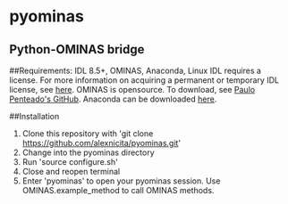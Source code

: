 # pyominas
## Python-OMINAS bridge

##Requirements: IDL 8.5+, OMINAS, Anaconda, Linux
IDL requires a license. For more information on acquiring a permanent or temporary IDL license, see [here](https://www.harrisgeospatial.com/docs/LicensingOptions.html).
OMINAS is opensource. To download, see [Paulo Penteado's GitHub](https://github.com/ppenteado/ominas).
Anaconda can be downloaded [here](https://www.continuum.io/downloads).

##Installation
1. Clone this repository with 'git clone https://github.com/alexnicita/pyominas.git'
2. Change into the pyominas directory
3. Run 'source configure.sh'
4. Close and reopen terminal
5. Enter 'pyominas' to open your pyominas session. Use OMINAS.example_method to call OMINAS methods.
